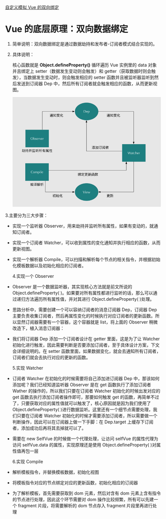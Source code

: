 [自定义模拟 Vue 的双向绑定](https://www.cnblogs.com/chenhuichao/p/10818396.html)

# **Vue 的底层原理：双向数据绑定**

1. 简单说明：双向数据绑定是通过数据劫持和发布者-订阅者模式结合实现的。

2. 具体说明：

   核心函数就是 **Object.defineProperty()** 循环遍历 Vue 实例里的 data 对象并且绑定上 setter（数据发生变动则会触发）和 getter（获取数据时则会触发），当数据发生变动时，则会触发相应的 setter 函数并且被监听器监听到然后发送到订阅器 Dep 中，然后所有订阅者就会触发相应的函数，从而更新视图。

   ![](../../img/double.png)

3.主要分为三大步骤：

- 实现一个监听器 Observer，用来劫持并监听所有属性，如果有变动的，就通知订阅者。
- 实现一个订阅者 Watcher，可以收到属性的变化通知并执行相应的函数，从而更新视图。
- 实现一个解析器 Compile，可以扫描和解析每个节点的相关指令，并根据初始化模板数据以及初始化相应的订阅者。

  4.实现一个 Observer

- Observer 是一个数据监听器，其实现核心方法就是前文所说的 Object.defineProperty( )。如果要对所有属性都进行监听的话，那么可以通过递归方法遍历所有属性值，并对其进行 Object.defineProperty( )处理。
- 思路分析中，需要创建一个可以容纳订阅者的消息订阅器 Dep，订阅器 Dep 主要负责收集订阅者，然后再属性变化的时候执行对应订阅者的更新函数。所以显然订阅器需要有一个容器，这个容器就是 list，将上面的 Observer 稍微改造下，植入消息订阅器：
- 我们将订阅器 Dep 添加一个订阅者设计在 getter 里面，这是为了让 Watcher 初始化进行触发，因此需要判断是否要添加订阅者，至于具体设计方案，下文会详细说明的。在 setter 函数里面，如果数据变化，就会去通知所有订阅者，订阅者们就会去执行对应的更新的函数。

  5.实现 Watcher

- 订阅者 Watcher 在初始化的时候需要将自己添加进订阅器 Dep 中，那该如何添加呢？我们已经知道监听器 Observer 是在 get 函数执行了添加订阅者 Wather 的操作的，所以我们只要在订阅者 Watcher 初始化的时候出发对应的 get 函数去执行添加订阅者操作即可，那要如何触发 get 的函数，再简单不过了，只要获取对应的属性值就可以触发了，核心原因就是因为我们使用了 Object.defineProperty( )进行数据监听。这里还有一个细节点需要处理，我们只要在订阅者 Watcher 初始化的时候才需要添加订阅者，所以需要做一个判断操作，因此可以在订阅器上做一下手脚：在 Dep.target 上缓存下订阅者，添加成功后再将其去掉就可以了。

- 需要在 new SelfVue 的时候做一个代理处理，让访问 selfVue 的属性代理为访问 selfVue.data 的属性，实现原理还是使用 Object.defineProperty( )对属性值再包一层

  6.实现 Compile

- 解析模板指令，并替换模板数据，初始化视图
- 将模板指令对应的节点绑定对应的更新函数，初始化相应的订阅器
- 为了解析模板，首先需要获取到 dom 元素，然后对含有 dom 元素上含有指令的节点进行处理，因此这个环节需要对 dom 操作比较频繁，所有可以先建一个 fragment 片段，将需要解析的 dom 节点存入 fragment 片段里再进行处理
